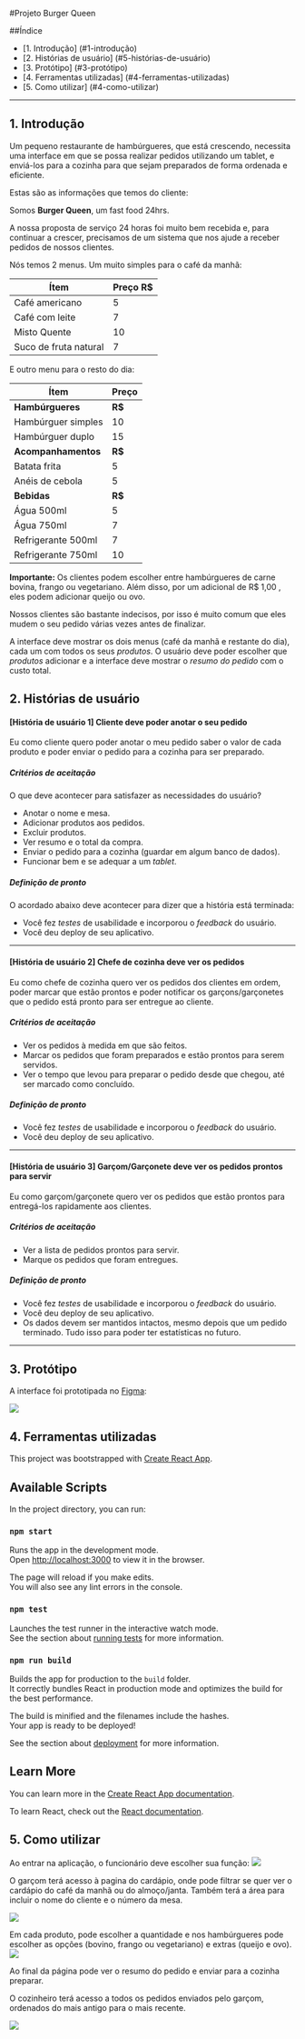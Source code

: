 #Projeto Burger Queen

##Índice

* [1. Introdução] (#1-introdução)
* [2. Histórias de usuário] (#5-histórias-de-usuário)
* [3. Protótipo] (#3-protótipo)
* [4. Ferramentas utilizadas] (#4-ferramentas-utilizadas)
* [5. Como utilizar] (#4-como-utilizar)

***

## 1. Introdução

Um pequeno restaurante de hambúrgueres, que está crescendo, necessita uma interface em que se possa realizar pedidos utilizando um tablet, e enviá-los para a cozinha para que sejam preparados de forma ordenada e eficiente.

Estas são as informações que temos do cliente:

Somos **Burger Queen**, um fast food 24hrs.

A nossa proposta de serviço 24 horas foi muito bem recebida e, para continuar a
crescer, precisamos de um sistema que nos ajude a receber pedidos de nossos
clientes.

Nós temos 2 menus. Um muito simples para o café da manhã:

| Ítem                      |Preço R$|
|---------------------------|------|
| Café americano            |    5 |
| Café com leite            |    7 |
| Misto Quente              |   10 |
| Suco de fruta natural     |    7 |

E outro menu para o resto do dia:

| Ítem                      |Preço |
|---------------------------|------|
|**Hambúrgueres**           |   **R$**   |
|Hambúrguer simples         |    10|
|Hambúrguer duplo           |    15|
|**Acompanhamentos**        |   **R$**   |
|Batata frita               |     5|
|Anéis de cebola            |     5|
|**Bebidas**                |   **R$**   |
|Água 500ml                 |     5|
|Água 750ml                 |     7|
|Refrigerante 500ml         |     7|
|Refrigerante 750ml         |    10|

**Importante:** Os clientes podem escolher entre hambúrgueres de carne bovina,
frango ou vegetariano. Além disso, por um adicional de R$ 1,00 , eles podem
adicionar queijo ou ovo.

Nossos clientes são bastante indecisos, por isso é muito comum que eles mudem o
seu pedido várias vezes antes de finalizar.

A interface deve mostrar os dois menus (café da manhã e restante do dia), cada
um com todos os seus _produtos_. O usuário deve poder escolher que _produtos_
adicionar e a interface deve mostrar o _resumo do pedido_ com o custo total.

## 2. Histórias de usuário

#### [História de usuário 1] Cliente deve poder anotar o seu pedido

Eu como cliente quero poder anotar o meu pedido saber o valor de cada
produto e poder enviar o pedido para a cozinha para ser preparado.

##### Critérios de aceitação

O que deve acontecer para satisfazer as necessidades do usuário?

* Anotar o nome e mesa.
* Adicionar produtos aos pedidos.
* Excluir produtos.
* Ver resumo e o total da compra.
* Enviar o pedido para a cozinha (guardar em algum banco de dados).
* Funcionar bem e se adequar a um _tablet_.

##### Definição de pronto

O acordado abaixo deve acontecer para dizer que a história está terminada:

* Você fez _testes_ de usabilidade e incorporou o _feedback_ do usuário.
* Você deu deploy de seu aplicativo.

***

#### [História de usuário 2] Chefe de cozinha deve ver os pedidos

Eu como chefe de cozinha quero ver os pedidos dos clientes em ordem, poder marcar que estão prontos e poder notificar os garçons/garçonetes que o pedido está pronto para ser entregue ao cliente.

##### Critérios de aceitação

* Ver os pedidos à medida em que são feitos.
* Marcar os pedidos que foram preparados e estão prontos para serem servidos.
* Ver o tempo que levou para preparar o pedido desde que chegou, até ser marcado como concluído.

##### Definição de pronto

* Você fez _testes_ de usabilidade e incorporou o _feedback_ do usuário.
* Você deu deploy de seu aplicativo.

***

#### [História de usuário 3] Garçom/Garçonete deve ver os pedidos prontos para servir

Eu como garçom/garçonete quero ver os pedidos que estão prontos para entregá-los rapidamente aos clientes.

##### Critérios de aceitação

* Ver a lista de pedidos prontos para servir.
* Marque os pedidos que foram entregues.

##### Definição de pronto

* Você fez _testes_ de usabilidade e incorporou o _feedback_ do usuário.
* Você deu deploy de seu aplicativo.
* Os dados devem ser mantidos intactos, mesmo depois que um pedido terminado. Tudo isso para poder ter estatísticas no futuro.

***

## 3. Protótipo

A interface foi prototipada no [Figma](https://www.figma.com/):

![](/src/images/prototipo.png)

## 4. Ferramentas utilizadas

This project was bootstrapped with [Create React App](https://github.com/facebook/create-react-app).

## Available Scripts

In the project directory, you can run:

### `npm start`

Runs the app in the development mode.<br />
Open [http://localhost:3000](http://localhost:3000) to view it in the browser.

The page will reload if you make edits.<br />
You will also see any lint errors in the console.

### `npm test`

Launches the test runner in the interactive watch mode.<br />
See the section about [running tests](https://facebook.github.io/create-react-app/docs/running-tests) for more information.

### `npm run build`

Builds the app for production to the `build` folder.<br />
It correctly bundles React in production mode and optimizes the build for the best performance.

The build is minified and the filenames include the hashes.<br />
Your app is ready to be deployed!

See the section about [deployment](https://facebook.github.io/create-react-app/docs/deployment) for more information.

## Learn More

You can learn more in the [Create React App documentation](https://facebook.github.io/create-react-app/docs/getting-started).

To learn React, check out the [React documentation](https://reactjs.org/).

## 5. Como utilizar

Ao entrar na aplicação, o funcionário deve escolher sua função:
![](/src/images/home.png)

O garçom terá acesso à pagina do cardápio, onde pode filtrar se quer ver o cardápio do café da manhã ou do almoço/janta. Também terá a área para incluir o nome do cliente e o número da mesa.

![](/src/images/cardapios.png)

Em cada produto, pode escolher a quantidade e nos hambúrgueres pode escolher as opções (bovino, frango ou vegetariano) e extras (queijo e ovo).
![](/src/images/hamburgs.png)

Ao final da página pode ver o resumo do pedido e enviar para a cozinha preparar.

O cozinheiro terá acesso a todos os pedidos enviados pelo garçom, ordenados do mais antigo para o mais recente.

![](/src/images/chef.png)
